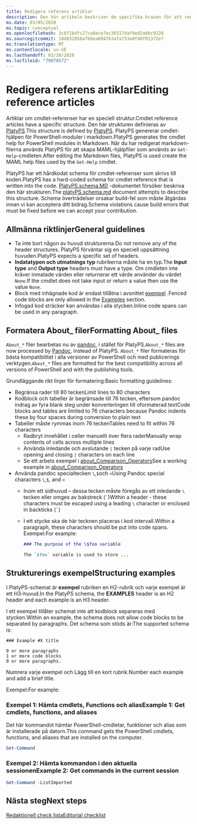 ```yaml
---
title: Redigera referens artiklar
description: Den här artikeln beskriver de specifika kraven för att redigera cmdlet-referenser och om ämnen i PowerShell-dokumentationen.
ms.date: 03/05/2020
ms.topic: conceptual
ms.openlocfilehash: 3c6f1b4fc27ca8ece7ec30317daf4ed2a6bc9228
ms.sourcegitcommit: 18d832858a7b8ea094763afa753e0f48f01372e7
ms.translationtype: MT
ms.contentlocale: sv-SE
ms.lasthandoff: 03/10/2020
ms.locfileid: "79078572"
---
```

# <a name="editing-reference-articles"></a><span data-ttu-id="d58d1-103">Redigera referens artiklar</span><span class="sxs-lookup"><span data-stu-id="d58d1-103">Editing reference articles</span></span>

<span data-ttu-id="d58d1-104">Artiklar om cmdlet-referenser har en speciell struktur.</span><span class="sxs-lookup"><span data-stu-id="d58d1-104">Cmdlet reference articles have a specific structure.</span></span> <span data-ttu-id="d58d1-105">Den här strukturen definieras av [PlatyPS][].</span><span class="sxs-lookup"><span data-stu-id="d58d1-105">This structure is defined by [PlatyPS][].</span></span>
<span data-ttu-id="d58d1-106">PlatyPS genererar cmdlet-hjälpen för PowerShell-moduler i markdown.</span><span class="sxs-lookup"><span data-stu-id="d58d1-106">PlatyPS generates the cmdlet help for PowerShell modules in Markdown.</span></span> <span data-ttu-id="d58d1-107">När du har redigerat markdown-filerna används PlatyPS för att skapa MAML-hjälpfiler som används av `Get-Help`-cmdleten.</span><span class="sxs-lookup"><span data-stu-id="d58d1-107">After editing the Markdown files, PlatyPS is used create the MAML help files used by the `Get-Help` cmdlet.</span></span>

<span data-ttu-id="d58d1-108">PlatyPS har ett hårdkodat schema för cmdlet-referenser som skrivs till koden.</span><span class="sxs-lookup"><span data-stu-id="d58d1-108">PlatyPS has a hard-coded schema for cmdlet reference that is written into the code.</span></span> <span data-ttu-id="d58d1-109">[PlatyPS.schema.MD][] -dokumentet försöker beskriva den här strukturen.</span><span class="sxs-lookup"><span data-stu-id="d58d1-109">The [platyPS.schema.md][] document attempts to describe this structure.</span></span> <span data-ttu-id="d58d1-110">Schema överträdelser orsakar build-fel som måste åtgärdas innan vi kan acceptera ditt bidrag.</span><span class="sxs-lookup"><span data-stu-id="d58d1-110">Schema violations cause build errors that must be fixed before we can accept your contribution.</span></span>

## <a name="general-guidelines"></a><span data-ttu-id="d58d1-111">Allmänna riktlinjer</span><span class="sxs-lookup"><span data-stu-id="d58d1-111">General guidelines</span></span>

- <span data-ttu-id="d58d1-112">Ta inte bort någon av huvud strukturerna.</span><span class="sxs-lookup"><span data-stu-id="d58d1-112">Do not remove any of the header structures.</span></span> <span data-ttu-id="d58d1-113">PlatyPS förväntar sig en speciell uppsättning huvuden.</span><span class="sxs-lookup"><span data-stu-id="d58d1-113">PlatyPS expects a specific set of headers.</span></span>
- <span data-ttu-id="d58d1-114">**Indatatypen och utmatnings** **typ** rubrikerna måste ha en typ.</span><span class="sxs-lookup"><span data-stu-id="d58d1-114">The **Input type** and **Output type** headers must have a type.</span></span> <span data-ttu-id="d58d1-115">Om cmdleten inte kräver inmatade värden eller returnerar ett värde använder du värdet `None`.</span><span class="sxs-lookup"><span data-stu-id="d58d1-115">If the cmdlet does not take input or return a value then use the value `None`.</span></span>
- <span data-ttu-id="d58d1-116">Block med inhägnade kod är endast tillåtna i avsnittet [exempel](#structuring-examples) .</span><span class="sxs-lookup"><span data-stu-id="d58d1-116">Fenced code blocks are only allowed in the [Examples](#structuring-examples) section.</span></span>
- <span data-ttu-id="d58d1-117">Infogad kod sträcker kan användas i alla stycken.</span><span class="sxs-lookup"><span data-stu-id="d58d1-117">Inline code spans can be used in any paragraph.</span></span>

## <a name="formatting-about_-files"></a><span data-ttu-id="d58d1-118">Formatera About_ filer</span><span class="sxs-lookup"><span data-stu-id="d58d1-118">Formatting About_ files</span></span>

<span data-ttu-id="d58d1-119">`About_*` filer bearbetas nu av [pandoc][], i stället för PlatyPS.</span><span class="sxs-lookup"><span data-stu-id="d58d1-119">`About_*` files are now processed by [Pandoc][], instead of PlatyPS.</span></span> <span data-ttu-id="d58d1-120">`About_*` filer formateras för bästa kompatibilitet i alla versioner av PowerShell och med publicerings verktygen.</span><span class="sxs-lookup"><span data-stu-id="d58d1-120">`About_*` files are formatted for the best compatibility across all versions of PowerShell and with the publishing tools.</span></span>

<span data-ttu-id="d58d1-121">Grundläggande rikt linjer för formatering:</span><span class="sxs-lookup"><span data-stu-id="d58d1-121">Basic formatting guidelines:</span></span>

- <span data-ttu-id="d58d1-122">Begränsa rader till 80 tecken</span><span class="sxs-lookup"><span data-stu-id="d58d1-122">Limit lines to 80 characters</span></span>
- <span data-ttu-id="d58d1-123">Kodblock och tabeller är begränsade till 76 tecken, eftersom pandoc indrag av fyra blank steg under konverteringen till oformaterad text</span><span class="sxs-lookup"><span data-stu-id="d58d1-123">Code blocks and tables are limited to 76 characters because Pandoc indents these by four spaces during conversion to plain text</span></span>
- <span data-ttu-id="d58d1-124">Tabeller måste rymmas inom 76 tecken</span><span class="sxs-lookup"><span data-stu-id="d58d1-124">Tables need to fit within 76 characters</span></span>
  - <span data-ttu-id="d58d1-125">Radbryt innehållet i celler manuellt över flera rader</span><span class="sxs-lookup"><span data-stu-id="d58d1-125">Manually wrap contents of cells across multiple lines</span></span>
  - <span data-ttu-id="d58d1-126">Använda inledande och avslutande `|` tecken på varje rad</span><span class="sxs-lookup"><span data-stu-id="d58d1-126">Use opening and closing `|` characters on each line</span></span>
  - <span data-ttu-id="d58d1-127">Se ett arbets exempel i [about_Comparison_Operators][about-example]</span><span class="sxs-lookup"><span data-stu-id="d58d1-127">See a working example in [about_Comparison_Operators][about-example]</span></span>
- <span data-ttu-id="d58d1-128">Använda pandoc specialtecken `\`,`$`och `<`</span><span class="sxs-lookup"><span data-stu-id="d58d1-128">Using Pandoc special characters `\`,`$`, and `<`</span></span>
  - <span data-ttu-id="d58d1-129">Inom ett sidhuvud – dessa tecken måste föregås av ett inledande `\` tecken eller omges av bakstreck (`` ` ``)</span><span class="sxs-lookup"><span data-stu-id="d58d1-129">Within a header - these characters must be escaped using a leading `\` character or enclosed in backticks (`` ` ``)</span></span>
  - <span data-ttu-id="d58d1-130">I ett stycke ska de här tecknen placeras i kod intervall.</span><span class="sxs-lookup"><span data-stu-id="d58d1-130">Within a paragraph, these characters should be put into code spans.</span></span> <span data-ttu-id="d58d1-131">Exempel:</span><span class="sxs-lookup"><span data-stu-id="d58d1-131">For example:</span></span>

    ~~~markdown
    ### The purpose of the \$foo variable

    The `$foo` variable is used to store ...
    ~~~

## <a name="structuring-examples"></a><span data-ttu-id="d58d1-132">Strukturerings exempel</span><span class="sxs-lookup"><span data-stu-id="d58d1-132">Structuring examples</span></span>

<span data-ttu-id="d58d1-133">I PlatyPS-schemat är **exempel** rubriken en H2-rubrik och varje exempel är ett H3-huvud.</span><span class="sxs-lookup"><span data-stu-id="d58d1-133">In the PlatyPS schema, the **EXAMPLES** header is an H2 header and each example is an H3 header.</span></span>

<span data-ttu-id="d58d1-134">I ett exempel tillåter schemat inte att kodblock separeras med stycken.</span><span class="sxs-lookup"><span data-stu-id="d58d1-134">Within an example, the schema does not allow code blocks to be separated by paragraphs.</span></span> <span data-ttu-id="d58d1-135">Det schema som stöds är:</span><span class="sxs-lookup"><span data-stu-id="d58d1-135">The supported schema is:</span></span>

```
### Example #X title

0 or more paragraphs
1 or more code blocks
0 or more paragraphs.
```

<span data-ttu-id="d58d1-136">Numrera varje exempel och Lägg till en kort rubrik.</span><span class="sxs-lookup"><span data-stu-id="d58d1-136">Number each example and add a brief title.</span></span>

<span data-ttu-id="d58d1-137">Exempel:</span><span class="sxs-lookup"><span data-stu-id="d58d1-137">For example:</span></span>

### <a name="example-1-get-cmdlets-functions-and-aliases"></a><span data-ttu-id="d58d1-138">Exempel 1: Hämta cmdlets, Functions och alias</span><span class="sxs-lookup"><span data-stu-id="d58d1-138">Example 1: Get cmdlets, functions, and aliases</span></span>

<span data-ttu-id="d58d1-139">Det här kommandot hämtar PowerShell-cmdletar, funktioner och alias som är installerade på datorn.</span><span class="sxs-lookup"><span data-stu-id="d58d1-139">This command gets the PowerShell cmdlets, functions, and aliases that are installed on the computer.</span></span>

```powershell
Get-Command
```

### <a name="example-2-get-commands-in-the-current-session"></a><span data-ttu-id="d58d1-140">Exempel 2: Hämta kommandon i den aktuella sessionen</span><span class="sxs-lookup"><span data-stu-id="d58d1-140">Example 2: Get commands in the current session</span></span>

```powershell
Get-Command -ListImported
```

## <a name="next-steps"></a><span data-ttu-id="d58d1-141">Nästa steg</span><span class="sxs-lookup"><span data-stu-id="d58d1-141">Next steps</span></span>

[<span data-ttu-id="d58d1-142">Redaktionell check lista</span><span class="sxs-lookup"><span data-stu-id="d58d1-142">Editorial checklist</span></span>](editorial-checklist.md)

<!-- link references -->
[PlatyPS]: https://github.com/powershell/platyps
[platyPS.schema.md]: https://github.com/PowerShell/platyPS/blob/master/platyPS.schema.md
[issue1806]: https://github.com/MicrosoftDocs/PowerShell-Docs/issues/1806
[about-example]: https://github.com/MicrosoftDocs/PowerShell-Docs/reference/5.1/Microsoft.PowerShell.Core/About/about_Comparison_Operators.md
[Pandoc]: https://pandoc.org
